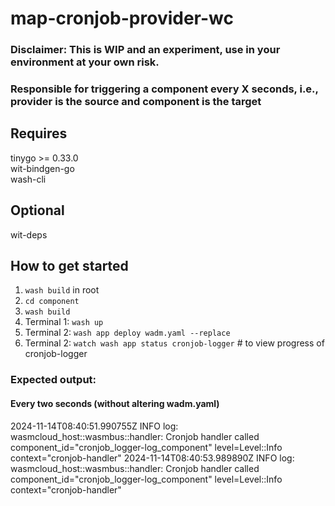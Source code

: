 # map-cronjob-provider-wc
### Disclaimer: This is WIP and an experiment, use in your environment at your own risk.

### Responsible for triggering a component every X seconds, i.e., provider is the source and component is the target

## Requires
tinygo >= 0.33.0   
wit-bindgen-go  
wash-cli  
## Optional
wit-deps

## How to get started
1. `wash build` in root  
2. `cd component`  
3. `wash build`  
4. Terminal 1: `wash up`  
5. Terminal 2: `wash app deploy wadm.yaml --replace`  
6. Terminal 2: `watch wash app status cronjob-logger` # to view progress of cronjob-logger  

### Expected output:
#### Every two seconds (without altering wadm.yaml)
2024-11-14T08:40:51.990755Z  INFO log: wasmcloud_host::wasmbus::handler: Cronjob handler called component_id="cronjob_logger-log_component" level=Level::Info context="cronjob-handler"
2024-11-14T08:40:53.989890Z  INFO log: wasmcloud_host::wasmbus::handler: Cronjob handler called component_id="cronjob_logger-log_component" level=Level::Info context="cronjob-handler"


